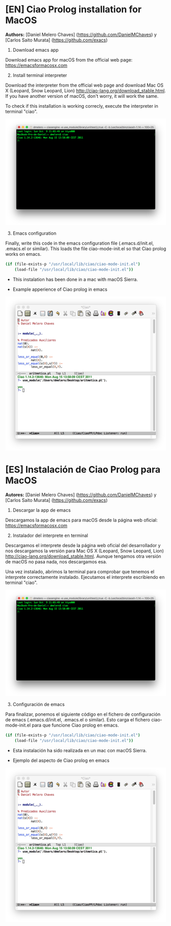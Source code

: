 # [EN] Ciao Prolog installation for MacOS

**Authors:** [Daniel Melero Chaves] (https://github.com/DanielMChaves) y [Carlos Saito Murata] (https://github.com/exacs)

1. Download emacs app

  Download emacs app for macOS from the official web page: https://emacsformacosx.com

2. Install terminal interpreter

  Download the interpreter from the official web page and download Mac OS X (Leopard, Snow Leopard, Lion) http://ciao-lang.org/download_stable.html. If you have another version of macOS, don't worry, it will work the same.

  To check if this installation is working correcly, execute the interpreter in terminal "ciao".

  ![alt text](screenshots/screen_shot_interpreter.png "Interprete Ciao Prolog en terminal")

3. Emacs configuration

  Finally, write this code in the emacs configuration file (.emacs.d/init.el, .emacs.el or similar). This loads the file ciao-mode-init.el so that Ciao prolog works on emacs.

```bash
(if (file-exists-p "/usr/local/lib/ciao/ciao-mode-init.el")
    (load-file "/usr/local/lib/ciao/ciao-mode-init.el"))
```

* This instalation has been done in a mac with macOS Sierra.

* Example apperience of Ciao prolog in emacs

![alt text](screenshots/example_interface.jpg "Interprete Ciao Prolog en terminal")

# [ES] Instalación de Ciao Prolog para MacOS

**Autores:** [Daniel Melero Chaves] (https://github.com/DanielMChaves) y [Carlos Saito Murata] (https://github.com/exacs)

1. Descargar la app de emacs

  Descargamos la app de emacs para macOS desde la página web oficial: https://emacsformacosx.com

2. Instalador del interprete en terminal

  Descargamos el interprete desde la página web oficial del desarrollador y nos descargamos la versión para Mac OS X (Leopard, Snow Leopard, Lion) http://ciao-lang.org/download_stable.html. Aunque tengamos otra versión de macOS no pasa nada, nos descargamos esa.

  Una vez instalado, abrimos la terminal para comprobar que tenemos el interprete correctamente instalado. Ejecutamos el interprete escribiendo en terminal "ciao".

  ![alt text](screenshots/screen_shot_interpreter.png "Interprete Ciao Prolog en terminal")

3. Configuración de emacs

  Para finalizar, ponemos el siguiente código en el fichero de configuración de emacs (.emacs.d/init.el, .emacs.el o similar). Esto carga el fichero ciao-mode-init.el para que funcione Ciao prolog en emacs.

```bash
(if (file-exists-p "/usr/local/lib/ciao/ciao-mode-init.el")
    (load-file "/usr/local/lib/ciao/ciao-mode-init.el"))
```

* Esta instalación ha sido realizada en un mac con macOS Sierra.

* Ejemplo del aspecto de Ciao prolog en emacs

![alt text](screenshots/example_interface.jpg "Interprete Ciao Prolog en terminal")
